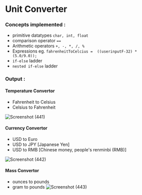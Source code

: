 # Unit Converter

### Concepts implemented : 

- primitive datatypes ```char, int, float```
- comparison operator ``` == ```
- Arithmetic operators ``` +, -, *, /, % ```
- Expressions eg. ``` fahrenheitToCelcius =  ((userinputF-32) * (5.0/9.0)); ```
- ```if-else``` ladder
- ```nested if-else``` ladder

### Output :

#### Temperature Convertor 

- Fahrenheit to Celsius
- Celsius to Fahrenheit

![Screenshot (441)](https://user-images.githubusercontent.com/103443567/162997299-31e9541a-b705-436e-af72-b55fa96424d4.png)

#### Currency Convertor

- USD to Euro
- USD to JPY [Japanese Yen]
- USD to RMB [Chinese money, people's renminbi (RMB)]

![Screenshot (442)](https://user-images.githubusercontent.com/103443567/162997303-23792a6a-c347-421c-bd5c-ceddd69d3a66.png)

#### Mass Convertor

- ounces to pounds
- gram to pounds
![Screenshot (443)](https://user-images.githubusercontent.com/103443567/162997305-ba06d832-eb10-4227-986b-69fac780dea8.png)
